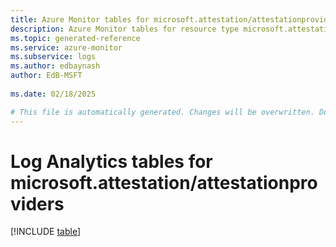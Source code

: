 ```yaml
---
title: Azure Monitor tables for microsoft.attestation/attestationproviders
description: Azure Monitor tables for resource type microsoft.attestation/attestationproviders
ms.topic: generated-reference
ms.service: azure-monitor
ms.subservice: logs
ms.author: edbaynash
author: EdB-MSFT
   
ms.date: 02/18/2025

# This file is automatically generated. Changes will be overwritten. Do not change this file directly.
---
```


# Log Analytics tables for microsoft.attestation/attestationproviders  

[!INCLUDE [table](~/reusable-content/ce-skilling/azure/includes/azure-monitor/reference/tables/microsoft-attestation_attestationproviders-include.md)]

